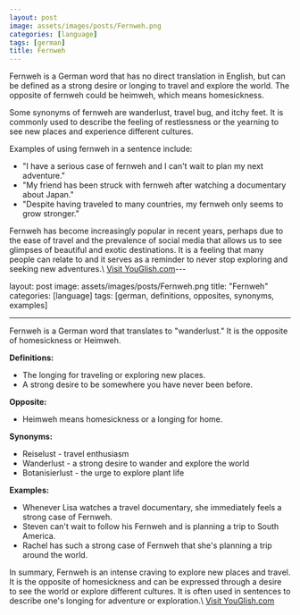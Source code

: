 ```yaml
---
layout: post
image: assets/images/posts/Fernweh.png
categories: [language]
tags: [german]
title: Fernweh
---
```


Fernweh is a German word that has no direct translation in English, but can be defined as a strong desire or longing to travel and explore the world. The opposite of fernweh could be heimweh, which means homesickness.

Some synonyms of fernweh are wanderlust, travel bug, and itchy feet. It is commonly used to describe the feeling of restlessness or the yearning to see new places and experience different cultures.

Examples of using fernweh in a sentence include:

- "I have a serious case of fernweh and I can't wait to plan my next adventure."
- "My friend has been struck with fernweh after watching a documentary about Japan."
- "Despite having traveled to many countries, my fernweh only seems to grow stronger."

Fernweh has become increasingly popular in recent years, perhaps due to the ease of travel and the prevalence of social media that allows us to see glimpses of beautiful and exotic destinations. It is a feeling that many people can relate to and it serves as a reminder to never stop exploring and seeking new adventures.\ <a id="yg-widget-0" class="youglish-widget" data-query="Fernweh" data-lang="german" data-components="8412" data-auto-start="0" data-bkg-color="theme_light" data-title="How%20to%20pronounce%20Fernweh%20in%20German"  rel="nofollow" href="https://youglish.com">Visit YouGlish.com</a><script async src="https://youglish.com/public/emb/widget.js" charset="utf-8"></script>---

layout: post
image: assets/images/posts/Fernweh.png
title: "Fernweh"
categories: [language]
tags: [german, definitions, opposites, synonyms, examples]

---

Fernweh is a German word that translates to "wanderlust." It is the opposite of homesickness or Heimweh. 

**Definitions:** 
- The longing for traveling or exploring new places. 
- A strong desire to be somewhere you have never been before. 

**Opposite:** 
- Heimweh means homesickness or a longing for home. 

**Synonyms:** 
- Reiselust - travel enthusiasm
- Wanderlust - a strong desire to wander and explore the world
- Botanisierlust - the urge to explore plant life 

**Examples:** 
- Whenever Lisa watches a travel documentary, she immediately feels a strong case of Fernweh. 
- Steven can't wait to follow his Fernweh and is planning a trip to South America.
- Rachel has such a strong case of Fernweh that she's planning a trip around the world.

In summary, Fernweh is an intense craving to explore new places and travel. It is the opposite of homesickness and can be expressed through a desire to see the world or explore different cultures. It is often used in sentences to describe one's longing for adventure or exploration.\ <a id="yg-widget-0" class="youglish-widget" data-query="Fernweh" data-lang="german" data-components="8412" data-auto-start="0" data-bkg-color="theme_light" data-title="How%20to%20pronounce%20Fernweh%20in%20German"  rel="nofollow" href="https://youglish.com">Visit YouGlish.com</a><script async src="https://youglish.com/public/emb/widget.js" charset="utf-8"></script>